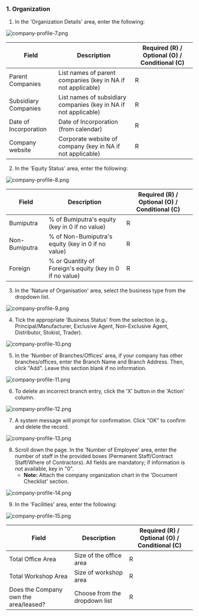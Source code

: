 ### 1. Organization

1. In the 'Organization Details' area, enter the following:

![company-profile-7.png](images/company-profile-7.png)

| Field                 | Description                                                      | Required (R) / Optional (O) / Conditional (C) |
| --------------------- | ---------------------------------------------------------------- | --------------------------------------------- |
| Parent Companies      | List names of parent companies (key in NA if not applicable)     | R                                             |
| Subsidiary Companies  | List names of subsidiary companies (key in NA if not applicable) | R                                             |
| Date of Incorporation | Date of Incorporation (from calendar)                            | R                                             |
| Company website       | Corporate website of company (key in NA if not applicable)       | R                                             |

2. In the 'Equity Status' area, enter the following:

![company-profile-8.png](images/company-profile-8.png)

| Field         | Description                                              | Required (R) / Optional (O) / Conditional (C) |
| ------------- | -------------------------------------------------------- | --------------------------------------------- |
| Bumiputra     | % of Bumiputra's equity (key in 0 if no value)           | R                                             |
| Non-Bumiputra | % of Non-Bumiputra's equity (key in 0 if no value)       | R                                             |
| Foreign       | % or Quantity of Foreign's equity (key in 0 if no value) | R                                             |

3. In the 'Nature of Organisation' area, select the business type from the dropdown list.

![company-profile-9.png](images/company-profile-9.png)

4. Tick the appropriate 'Business Status' from the selection (e.g., Principal/Manufacturer, Exclusive Agent, Non-Exclusive Agent, Distributor, Stokist, Trader).

![company-profile-10.png](images/company-profile-10.png)

5. In the 'Number of Branches/Offices' area, if your company has other branches/offices, enter the Branch Name and Branch Address. Then, click "Add". Leave this section blank if no information.

![company-profile-11.png](images/company-profile-11.png)

6. To delete an incorrect branch entry, click the 'X' button in the 'Action' column.

![company-profile-12.png](images/company-profile-12.png)

7. A system message will prompt for confirmation. Click "OK" to confirm and delete the record.

![company-profile-13.png](images/company-profile-13.png)

8. Scroll down the page. In the 'Number of Employee' area, enter the number of staff in the provided boxes (Permanent Staff/Contract Staff/Where of Contractors). All fields are mandatory; if information is not available, key in "0".
    * **Note:** Attach the company organization chart in the 'Document Checklist' section.

![company-profile-14.png](images/company-profile-14.png)

9. In the 'Facilities' area, enter the following:

![company-profile-15.png](images/company-profile-15.png)

| Field                                 | Description                   | Required (R) / Optional (O) / Conditional (C) |
| ------------------------------------- | ----------------------------- | --------------------------------------------- |
| Total Office Area                     | Size of the office area       | R                                             |
| Total Workshop Area                   | Size of workshop area         | R                                             |
| Does the Company own the area/leased? | Choose from the dropdown list | R                                             |